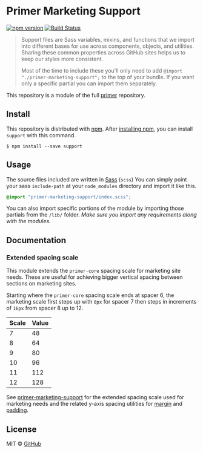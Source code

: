 # Primer Marketing Support

[![npm version](https://img.shields.io/npm/v/primer-marketing-support.svg)](https://www.npmjs.org/package/primer-marketing-support)
[![Build Status](https://travis-ci.org/primer/primer.svg?branch=master)](https://travis-ci.org/primer/primer)

> Support files are Sass variables, mixins, and functions that we import into different bases for use across components, objects, and utilities. Sharing these common properties across GitHub sites helps us to keep our styles more consistent.
>
> Most of the time to include these you'll only need to add `@import "./primer-marketing-support";` to the top of your bundle. If you want only a specific partial you can import them separately.

This repository is a module of the full [primer][primer] repository.

## Install

This repository is distributed with [npm][npm]. After [installing npm][install-npm], you can install `support` with this command.

```
$ npm install --save support
```

## Usage

The source files included are written in [Sass][sass] (`scss`) You can simply point your sass `include-path` at your `node_modules` directory and import it like this.

```scss
@import "primer-marketing-support/index.scss";
```

You can also import specific portions of the module by importing those partials from the `/lib/` folder. _Make sure you import any requirements along with the modules._

## Documentation

<!-- %docs
title: Marketing support
path: support/marketing-variables
status: Stable
-->

### Extended spacing scale
This module extends the `primer-core` spacing scale for marketing site needs. These are useful for achieving bigger vertical spacing between sections on marketing sites.

Starting where the `primer-core` spacing scale ends at spacer 6, the marketing scale first steps up with `8px` for spacer 7 then steps in increments of `16px` from spacer 8 up to 12.

| Scale | Value |
|-------|-------|
| 7     | 48    |
| 8     | 64    |
| 9     | 80    |
| 10    | 96    |
| 11    | 112   |
| 12    | 128   |

See [primer-marketing-support](../../support/marketing-variables/) for the extended spacing scale used for marketing needs and the related y-axis spacing utilities for [margin](../../utilities/marketing-margin) and [padding](../../utilities/marketing-padding).

<!-- %enddocs -->

## License

MIT &copy; [GitHub](https://github.com/)

[primer]: https://github.com/primer/primer
[docs]: http://primer.github.io/
[npm]: https://www.npmjs.com/
[install-npm]: https://docs.npmjs.com/getting-started/installing-node
[sass]: http://sass-lang.com/
